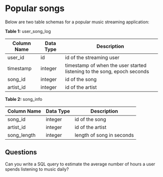 # Popular songs

Below are two table schemas for a popular music streaming application:

**Table 1:** user_song_log

| Column Name | Data Type | Description |
|-------------|-----------|-------------|
| user_id | id | id of the streaming user |
| timestamp | integer | timestamp of when the user started listening to the song, epoch seconds |
| song_id | integer | id of the song |
| artist_id | integer | id of the artist |

**Table 2:** song_info

| Column Name | Data Type | Description |
|-------------|-----------|-------------|
| song_id | integer | id of the song |
| artist_id | integer | id of the artist |
| song_length | integer | length of song in seconds |

## Questions

Can you write a SQL query to estimate the average number of hours a user spends
listening to music daily?